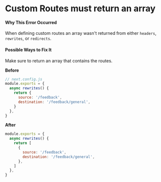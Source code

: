 # Custom Routes must return an array

#### Why This Error Occurred

When defining custom routes an array wasn't returned from either `headers`, `rewrites`, or `redirects`.

#### Possible Ways to Fix It

Make sure to return an array that contains the routes.

**Before**

```js
// next.config.js
module.exports = {
  async rewrites() {
    return {
      source: '/feedback',
      destination: '/feedback/general',
    }
  },
}
```

**After**

```js
module.exports = {
  async rewrites() {
    return [
      {
        source: '/feedback',
        destination: '/feedback/general',
      },
    ]
  },
}
```
